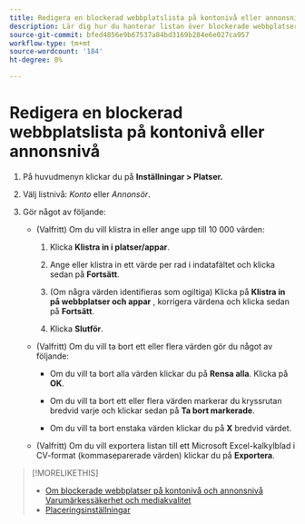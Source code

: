 ```yaml
---
title: Redigera en blockerad webbplatslista på kontonivå eller annonsnivå
description: Lär dig hur du hanterar listan över blockerade webbplatser för ett konto eller en annonsörer.
source-git-commit: bfed4856e9b67537a84bd3169b284e6e027ca957
workflow-type: tm+mt
source-wordcount: '184'
ht-degree: 0%

---
```


# Redigera en blockerad webbplatslista på kontonivå eller annonsnivå

1. På huvudmenyn klickar du på **Inställningar > Platser.**

1. Välj listnivå: *Konto* eller *Annonsör*.

1. Gör något av följande:

   * (Valfritt) Om du vill klistra in eller ange upp till 10 000 värden:

      1. Klicka **Klistra in i platser/appar**.

      1. Ange eller klistra in ett värde per rad i indatafältet och klicka sedan på **Fortsätt**.

      1. (Om några värden identifieras som ogiltiga) Klicka på **Klistra in på webbplatser och appar** , korrigera värdena och klicka sedan på **Fortsätt**.

      1. Klicka **Slutför**.
   * (Valfritt) Om du vill ta bort ett eller flera värden gör du något av följande:

      * Om du vill ta bort alla värden klickar du på **Rensa alla**. Klicka på **OK**.

      * Om du vill ta bort ett eller flera värden markerar du kryssrutan bredvid varje och klickar sedan på **Ta bort markerade**.

      * Om du vill ta bort enstaka värden klickar du på **X** bredvid värdet.
   * (Valfritt) Om du vill exportera listan till ett Microsoft Excel-kalkylblad i CV-format (kommaseparerade värden) klickar du på **Exportera**.



>[!MORELIKETHIS]
>
>* [Om blockerade webbplatser på kontonivå och annonsnivå](/help/dsp/admin/blocked-sites-list-about.md)
   > [Varumärkessäkerhet och mediakvalitet](/help/dsp/introduction/features/brand-safety-media-quality.md)
>* [Placeringsinställningar](/help/dsp/campaign-management/placements/placement-settings.md)

